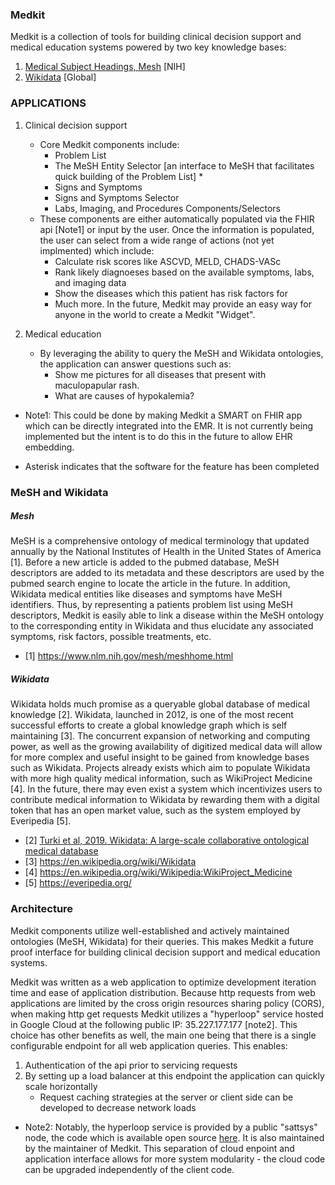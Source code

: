 


### Medkit

Medkit is a collection of tools for building clinical decision support and medical education systems powered by two key knowledge bases: 
1) [Medical Subject Headings, Mesh](https://www.nlm.nih.gov/mesh/meshhome.html) [NIH] 
2) [Wikidata](https://www.wikidata.org/wiki/Wikidata:Main_Page) [Global] 

### APPLICATIONS 

1. Clinical decision support 
   - Core Medkit components include: 
     - Problem List 
     - The MeSH Entity Selector [an interface to MeSH that facilitates quick building of the Problem List] * 
     - Signs and Symptoms 
     - Signs and Symptoms Selector 
     - Labs, Imaging, and Procedures Components/Selectors 
   - These components are either automatically populated via the FHIR api [Note1] or input by the user. Once the information is populated, the user can select from a wide range of actions (not yet implmented) which include: 
     - Calculate risk scores like ASCVD, MELD, CHADS-VASc 
     - Rank likely diagnoeses based on the available symptoms, labs, and imaging data
     - Show the diseases which this patient has risk factors for  
     - Much more. In the future, Medkit may provide an easy way for anyone in the world to create a Medkit "Widget". 

2. Medical education 
   - By leveraging the ability to query the MeSH and Wikidata ontologies, the application can answer questions such as: 
     - Show me pictures for all diseases that present with maculopapular rash. 
     - What are causes of hypokalemia? 


* Note1: This could be done by making Medkit a SMART on FHIR app which can be directly integrated into the EMR. It is not currently being implemented but the intent is to do this in the future to allow EHR embedding. 

* Asterisk indicates that the software for the feature has been completed 


### MeSH and Wikidata 

##### Mesh
MeSH is a comprehensive ontology of medical terminology that updated annually by the National Institutes of Health in the United States of America [1]. Before a new article is added to the pubmed database, MeSH descriptors are added to its metadata and these descriptors are used by the pubmed search engine to locate the article in the future. In addition, Wikidata medical entities like diseases and symptoms have MeSH identifiers. Thus, by representing a patients problem list using MeSH descriptors, Medkit is easily able to link a disease within the MeSH ontology to the corresponding entity in Wikidata and thus elucidate any associated symptoms, risk factors, possible treatments, etc. 

* [1] https://www.nlm.nih.gov/mesh/meshhome.html

##### Wikidata
Wikidata holds much promise as a queryable global database of medical knowledge [2]. Wikidata, launched in 2012, is one of the most recent successful efforts to create a global knowledge graph which is self maintaining [3]. The concurrent expansion of networking and computing power, as well as the growing availability of digitized medical data will allow for more complex and useful insight to be gained from knowledge bases such as Wikidata. Projects already exists which aim to populate Wikidata with more high quality medical information, such as WikiProject Medicine [4]. In the future, there may even exist a system which incentivizes users to contribute medical information to Wikidata by rewarding them with a digital token that has an open market value, such as the system employed by Everipedia [5]. 

* [2] [Turki et al, 2019. Wikidata: A large-scale collaborative ontological medical database](https://doi.org/10.1016/j.jbi.2019.103292)
* [3] https://en.wikipedia.org/wiki/Wikidata
* [4] https://en.wikipedia.org/wiki/Wikipedia:WikiProject_Medicine
* [5] https://everipedia.org/


### Architecture  

Medkit components utilize well-established and actively maintained ontologies (MeSH, Wikidata) for their queries. This makes Medkit a future proof interface for building clinical decision support and medical education systems. 

Medkit was written as a web application to optimize development iteration time and ease of application distribution. Because http requests from web applications are limited by the cross origin resources sharing policy (CORS), when making http get requests Medkit utilizes a "hyperloop" service hosted in Google Cloud at the following public IP: 35.227.177.177 [note2]. This choice has other benefits as well, the main one being that there is a single configurable endpoint for all web application queries. This enables:
1) Authentication of the api prior to servicing requests 
2) By setting up a load balancer at this endpoint the application can quickly scale horizontally 
   - Request caching strategies at the server or client side can be developed to decrease network loads 
   

* Note2: Notably, the hyperloop service is provided by a public "sattsys" node, the code which is available open source [here](https://github.com/sheunaluko/tidyscripts/blob/master/src/deno/bin/hyperloop_init.ts). It is also maintained by the maintainer of Medkit. This separation of cloud enpoint and application interface allows for more system modularity - the cloud code can be upgraded independently of the client code. 






